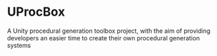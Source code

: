 # UProcBox
 A Unity procedural generation toolbox project, with the aim of providing developers an easier time to create their own procedural generation systems
